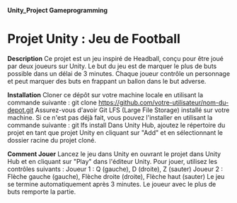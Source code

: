 **Unity_Project Gameprogramming**

# Projet Unity : Jeu de Football

**Description**
Ce projet est un jeu inspiré de Headball, conçu pour être joué par deux joueurs sur Unity. Le but du jeu est de marquer le plus de buts possible dans un délai de 3 minutes. Chaque joueur contrôle un personnage et peut marquer des buts en frappant un ballon dans le but adverse.

**Installation**
Cloner ce dépôt sur votre machine locale en utilisant la commande suivante :
git clone https://github.com/votre-utilisateur/nom-du-depot.git
Assurez-vous d'avoir Git LFS (Large File Storage) installé sur votre machine. Si ce n'est pas déjà fait, vous pouvez l'installer en utilisant la commande suivante :
git lfs install
Dans Unity Hub, ajoutez le répertoire du projet en tant que projet Unity en cliquant sur "Add" et en sélectionnant le dossier racine du projet cloné.

**Comment Jouer**
Lancez le jeu dans Unity en ouvrant le projet dans Unity Hub et en cliquant sur "Play" dans l'éditeur Unity.
Pour jouer, utilisez les contrôles suivants :
Joueur 1 : Q (gauche), D (droite), Z (sauter)
Joueur 2 : Flèche gauche (gauche), Flèche droite (droite), Flèche haut (sauter)
Le jeu se termine automatiquement après 3 minutes. Le joueur avec le plus de buts remporte la partie.
